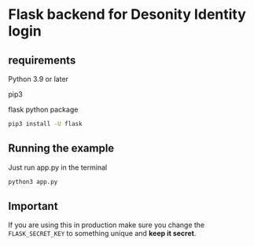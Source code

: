 # Flask backend for Desonity Identity login

## requirements

Python 3.9 or later

pip3

flask python package

```bash
pip3 install -U flask
```

## Running the example

Just run app.py in the terminal

```bash
python3 app.py
```

## Important

If you are using this in production make sure you change the `FLASK_SECRET_KEY` to something unique and **keep it secret**.
